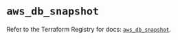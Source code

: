 # `aws_db_snapshot`

Refer to the Terraform Registry for docs: [`aws_db_snapshot`](https://registry.terraform.io/providers/hashicorp/aws/6.5.0/docs/resources/db_snapshot).
